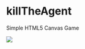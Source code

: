 # killTheAgent
Simple HTML5 Canvas Game 

![](https://scontent-sin1-1.xx.fbcdn.net/hphotos-xfp1/t31.0-8/11011874_10155534271285322_5802335352109817489_o.jpg)

